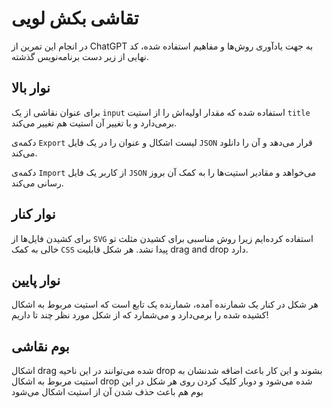 # تقاشی بکش لویی
در انجام این تمرین از ChatGPT به جهت یادآوری روش‌ها و مفاهیم استفاده شده، کد نهایی از زیر دست برنامه‌نویس گذشته.

## نوار بالا
برای عنوان نقاشی از یک `input` استفاده شده که مقدار اولیه‌اش را از استیت `title` برمی‌دارد و با تغییر آن استیت هم تغییر می‌کند.

دکمه‌ی `Export` لیست اشکال و عنوان را در یک فایل `JSON` قرار می‌دهد و آن را دانلود می‌کند.

دکمه‌ی `Import` از کاربر یک فایل `JSON` می‌خواهد و مقادیر استیت‌ها را به کمک آن بروز رسانی می‌کند.

## نوار کنار
برای کشیدن فایل‌ها از `SVG` استفاده کرده‌ایم زیرا روش مناسبی برای کشیدن مثلث تو خالی به کمک `CSS` پیدا نشد. هر شکل قابلیت drag and drop دارد.

## نوار پایین
هر شکل در کنار یک شمارنده آمده، شمارنده یک تابع است که استیت مربوط به اشکال کشیده شده را برمی‌دارد و می‌شمارد که از شکل مورد نظر چند تا داریم!

## بوم نقاشی
اشکال drag شده می‌توانند در این ناحیه drop بشوند و این کار باعث اضافه شدنشان به استیت مربوط به اشکال drop شده می‌شود و دوبار کلیک کردن روی هر شکل در این بوم هم باعث حذف شدن آن از استیت اشکال می‌شود